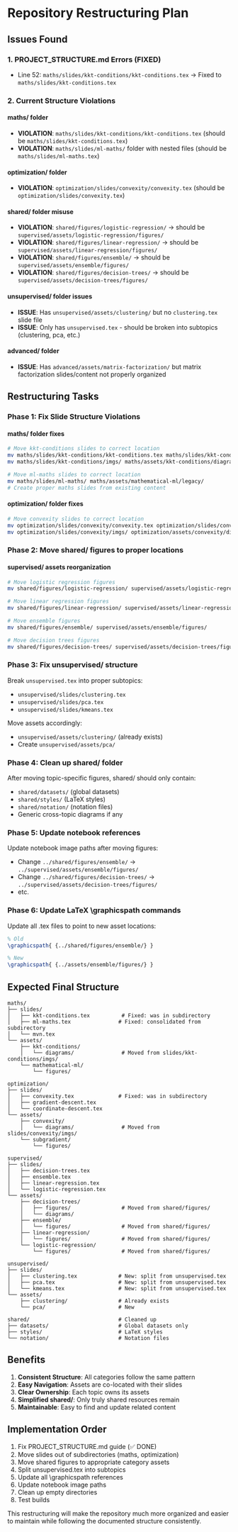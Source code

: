 # Repository Restructuring Plan

## Issues Found

### 1. PROJECT_STRUCTURE.md Errors (FIXED)
- Line 52: `maths/slides/kkt-conditions/kkt-conditions.tex` → Fixed to `maths/slides/kkt-conditions.tex`

### 2. Current Structure Violations

#### maths/ folder
- **VIOLATION**: `maths/slides/kkt-conditions/kkt-conditions.tex` (should be `maths/slides/kkt-conditions.tex`)
- **VIOLATION**: `maths/slides/ml-maths/` folder with nested files (should be `maths/slides/ml-maths.tex`)

#### optimization/ folder  
- **VIOLATION**: `optimization/slides/convexity/convexity.tex` (should be `optimization/slides/convexity.tex`)

#### shared/ folder misuse
- **VIOLATION**: `shared/figures/logistic-regression/` → should be `supervised/assets/logistic-regression/figures/`
- **VIOLATION**: `shared/figures/linear-regression/` → should be `supervised/assets/linear-regression/figures/`
- **VIOLATION**: `shared/figures/ensemble/` → should be `supervised/assets/ensemble/figures/`
- **VIOLATION**: `shared/figures/decision-trees/` → should be `supervised/assets/decision-trees/figures/`

#### unsupervised/ folder issues
- **ISSUE**: Has `unsupervised/assets/clustering/` but no `clustering.tex` slide file
- **ISSUE**: Only has `unsupervised.tex` - should be broken into subtopics (clustering, pca, etc.)

#### advanced/ folder
- **ISSUE**: Has `advanced/assets/matrix-factorization/` but matrix factorization slides/content not properly organized

## Restructuring Tasks

### Phase 1: Fix Slide Structure Violations

#### maths/ folder fixes
```bash
# Move kkt-conditions slides to correct location
mv maths/slides/kkt-conditions/kkt-conditions.tex maths/slides/kkt-conditions.tex
mv maths/slides/kkt-conditions/imgs/ maths/assets/kkt-conditions/diagrams/

# Move ml-maths slides to correct location  
mv maths/slides/ml-maths/ maths/assets/mathematical-ml/legacy/
# Create proper maths slides from existing content
```

#### optimization/ folder fixes
```bash
# Move convexity slides to correct location
mv optimization/slides/convexity/convexity.tex optimization/slides/convexity.tex
mv optimization/slides/convexity/imgs/ optimization/assets/convexity/diagrams/
```

### Phase 2: Move shared/ figures to proper locations

#### supervised/ assets reorganization
```bash
# Move logistic regression figures
mv shared/figures/logistic-regression/ supervised/assets/logistic-regression/figures/

# Move linear regression figures  
mv shared/figures/linear-regression/ supervised/assets/linear-regression/figures/

# Move ensemble figures
mv shared/figures/ensemble/ supervised/assets/ensemble/figures/

# Move decision trees figures
mv shared/figures/decision-trees/ supervised/assets/decision-trees/figures/
```

### Phase 3: Fix unsupervised/ structure

Break `unsupervised.tex` into proper subtopics:
- `unsupervised/slides/clustering.tex`
- `unsupervised/slides/pca.tex` 
- `unsupervised/slides/kmeans.tex`

Move assets accordingly:
- `unsupervised/assets/clustering/` (already exists)
- Create `unsupervised/assets/pca/`

### Phase 4: Clean up shared/ folder

After moving topic-specific figures, shared/ should only contain:
- `shared/datasets/` (global datasets)
- `shared/styles/` (LaTeX styles)
- `shared/notation/` (notation files)
- Generic cross-topic diagrams if any

### Phase 5: Update notebook references

Update notebook image paths after moving figures:
- Change `../shared/figures/ensemble/` → `../supervised/assets/ensemble/figures/`
- Change `../shared/figures/decision-trees/` → `../supervised/assets/decision-trees/figures/`
- etc.

### Phase 6: Update LaTeX \graphicspath commands

Update all .tex files to point to new asset locations:
```latex
% Old
\graphicspath{ {../shared/figures/ensemble/} }

% New  
\graphicspath{ {../assets/ensemble/figures/} }
```

## Expected Final Structure

```
maths/
├── slides/
│   ├── kkt-conditions.tex          # Fixed: was in subdirectory
│   ├── ml-maths.tex               # Fixed: consolidated from subdirectory
│   └── mvn.tex
└── assets/
    ├── kkt-conditions/
    │   └── diagrams/               # Moved from slides/kkt-conditions/imgs/
    └── mathematical-ml/
        └── figures/

optimization/
├── slides/
│   ├── convexity.tex              # Fixed: was in subdirectory
│   ├── gradient-descent.tex
│   └── coordinate-descent.tex
└── assets/
    ├── convexity/
    │   └── diagrams/               # Moved from slides/convexity/imgs/
    └── subgradient/
        └── figures/

supervised/
├── slides/
│   ├── decision-trees.tex
│   ├── ensemble.tex
│   ├── linear-regression.tex
│   └── logistic-regression.tex
└── assets/
    ├── decision-trees/
    │   ├── figures/                # Moved from shared/figures/
    │   └── diagrams/
    ├── ensemble/
    │   └── figures/                # Moved from shared/figures/
    ├── linear-regression/
    │   └── figures/                # Moved from shared/figures/
    └── logistic-regression/
        └── figures/                # Moved from shared/figures/

unsupervised/
├── slides/
│   ├── clustering.tex             # New: split from unsupervised.tex
│   ├── pca.tex                    # New: split from unsupervised.tex
│   └── kmeans.tex                 # New: split from unsupervised.tex
└── assets/
    ├── clustering/                # Already exists
    └── pca/                       # New

shared/                            # Cleaned up
├── datasets/                      # Global datasets only
├── styles/                        # LaTeX styles
└── notation/                      # Notation files
```

## Benefits

1. **Consistent Structure**: All categories follow the same pattern
2. **Easy Navigation**: Assets are co-located with their slides
3. **Clear Ownership**: Each topic owns its assets
4. **Simplified shared/**: Only truly shared resources remain
5. **Maintainable**: Easy to find and update related content

## Implementation Order

1. Fix PROJECT_STRUCTURE.md guide (✅ DONE)
2. Move slides out of subdirectories (maths, optimization)
3. Move shared figures to appropriate category assets
4. Split unsupervised.tex into subtopics
5. Update all \graphicspath references
6. Update notebook image paths
7. Clean up empty directories
8. Test builds

This restructuring will make the repository much more organized and easier to maintain while following the documented structure consistently.